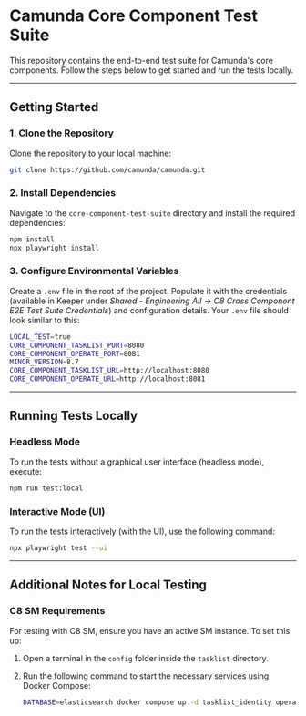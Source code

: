 # Camunda Core Component Test Suite

This repository contains the end-to-end test suite for Camunda's core components. Follow the steps below to get started and run the tests locally.

---

## Getting Started

### 1. Clone the Repository

Clone the repository to your local machine:

```bash
git clone https://github.com/camunda/camunda.git
```

### 2. Install Dependencies

Navigate to the `core-component-test-suite` directory and install the required dependencies:

```bash
npm install
npx playwright install
```

### 3. Configure Environmental Variables

Create a `.env` file in the root of the project. Populate it with the credentials (available in Keeper under _Shared - Engineering All -> C8 Cross Component E2E Test Suite Credentials_) and configuration details. Your `.env` file should look similar to this:

```bash
LOCAL_TEST=true
CORE_COMPONENT_TASKLIST_PORT=8080
CORE_COMPONENT_OPERATE_PORT=8081
MINOR_VERSION=8.7
CORE_COMPONENT_TASKLIST_URL=http://localhost:8080
CORE_COMPONENT_OPERATE_URL=http://localhost:8081
```

---

## Running Tests Locally

### Headless Mode

To run the tests without a graphical user interface (headless mode), execute:

```bash
npm run test:local
```

### Interactive Mode (UI)

To run the tests interactively (with the UI), use the following command:

```bash
npx playwright test --ui
```

---

## Additional Notes for Local Testing

### C8 SM Requirements

For testing with C8 SM, ensure you have an active SM instance. To set this up:

1. Open a terminal in the `config` folder inside the `tasklist` directory.
2. Run the following command to start the necessary services using Docker Compose:

   ```bash
   DATABASE=elasticsearch docker compose up -d tasklist_identity operate_identity optimize_identity
   ```
